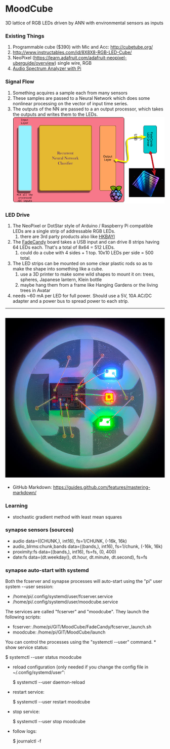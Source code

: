 # MoodCube
3D lattice of RGB LEDs driven by ANN with environmental sensors as inputs


### Existing Things
1. Programmable cube ($390) with Mic and Acc:  http://cubetube.org/
1. http://www.instructables.com/id/8X8X8-RGB-LED-Cube/
1. NeoPixel (https://learn.adafruit.com/adafruit-neopixel-uberguide/overview) single wire, RGB
1. [Audio Spectrum Analyzer with Pi](https://github.com/karlstav/cava)

### Signal Flow
1. Something acquires a sample each from many sensors
1. These samples are passed to a Neural Network which does some nonlinear processing on the vector of input time series.
1. The outputs of the NN are passed to a an output processor, which takes the outputs and writes them to the LEDs.
![Block diagram](images/MoodCubeFlow.png)

### LED Drive
1. The NeoPixel or DotStar style of Arduino / Raspberry Pi compatible LEDs are a single strip of addressable RGB LEDs.
    1. there are 3rd party products also like [HKBAYI](https://www.amazon.com/240pixels-programmable-Individually-addressable-Waterproof/dp/B00K7UHPEC/ref=sr_1_2?s=musical-instruments&ie=UTF8&qid=1492325071&sr=1-2&keywords=neopixel)
1. The [FadeCandy](http://www.misc.name/fadecandy) board takes a USB input and can drive 8 strips having 64 LEDs each. That's a total of 8x64 = 512 LEDs.
    1. could do a cube with 4 sides + 1 top. 10x10 LEDs per side = 500 total.
1. The LED strips can be mounted on some clear plastic rods so as to make the shape into something like a cube.
    1. use a 3D printer to make some wild shapes to mount it on: trees, spheres, Japanese lantern, Klein bottle
    1. maybe hang them from a frame like Hanging Gardens or the living trees in Avatar
1. needs ~60 mA per LED for full power. Should use a 5V, 10A AC/DC adapter and a power bus to spread power to each strip.
------
![zoom in on a NeoPixel](images/led_strips_single-neopixel.jpg)
------
* GitHub Markdown: https://guides.github.com/features/mastering-markdown/

### Learning
* stochastic gradient method with least mean squares


### synapse sensors (sources)

* audio                     data=((CHUNK,), int16), fs=1/CHUNK, (-16k, 16k)
* audio_blrms:chunk,bands   data=((bands,), int16), fs=1/chunk, (-16k, 16k)
* proximity:fs              data=((bands,), int16), fs=fs,      (0, 400)
* date:fs                   data=(dt.weekday(), dt.hour, dt.minute, dt.second), fs=fs


### synapse auto-start with systemd

Both the fcserver and synapse processes will auto-start using the "pi"
user system --user session:

* /home/pi/.config/systemd/user/fcserver.service
* /home/pi/.config/systemd/user/moodcube.service

The services are called "fcserver" and "moodcube".  They launch the
following scripts:

* fcserver: /home/pi/GIT/MoodCube/FadeCandy/fcserver_launch.sh
* moodcube: /home/pi/GIT/MoodCube/launch

You can control the processes using the "systemctl --user" command.  *
show service status:

  $ systemctl --user status moodcube

* reload configuration (only needed if you change the config file in
  ~/.config/systemd/user":

  $ systemctl --user daemon-reload

* restart service:

  $ systemctl --user restart moodcube

* stop service:

  $ systemctl --user stop moodcube

* follow logs:

  $ journalctl -f
